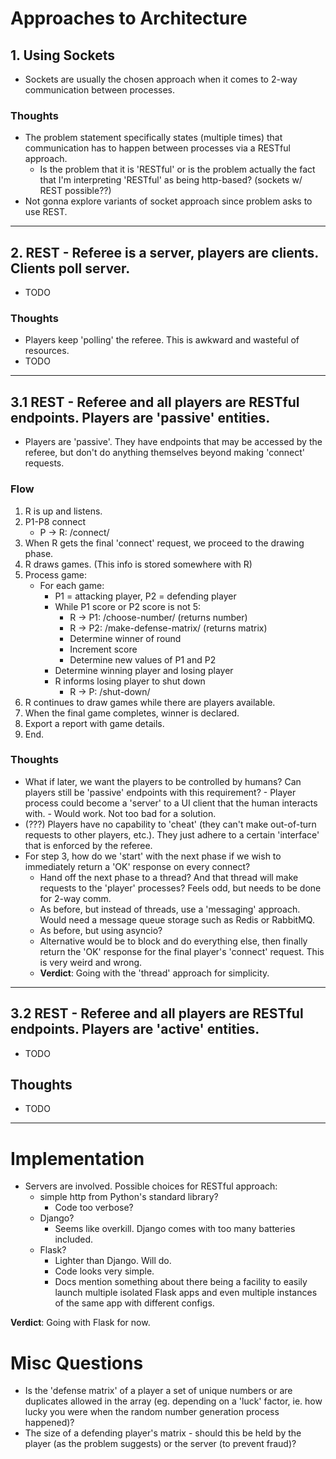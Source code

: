 # Approaches to Architecture

## 1. Using Sockets

- Sockets are usually the chosen approach when it comes to 2-way communication
    between processes.

### Thoughts

- The problem statement specifically states (multiple times) that communication
    has to happen between processes via a RESTful approach.
    - Is the problem that it is 'RESTful' or is the problem actually the fact
        that I'm interpreting 'RESTful' as being http-based? (sockets w/ REST
        possible??)
- Not gonna explore variants of socket approach since problem asks to use REST.

------------------------------------------------------------------------------

## 2. REST - Referee is a server, players are clients. Clients poll server.

- TODO

### Thoughts

- Players keep 'polling' the referee. This is awkward and wasteful of
    resources.
- TODO

------------------------------------------------------------------------------

## 3.1 REST - Referee and all players are RESTful endpoints. Players are 'passive' entities.

- Players are 'passive'. They have endpoints that may be accessed by the
    referee, but don't do anything themselves beyond making 'connect' requests.

### Flow

1. R is up and listens.
2. P1-P8 connect
    - P -> R: /connect/
3. When R gets the final 'connect' request, we proceed to the drawing phase.
4. R draws games. (This info is stored somewhere with R)
5. Process game:
    - For each game:
        - P1 = attacking player, P2 = defending player
        - While P1 score or P2 score is not 5:
            - R -> P1: /choose-number/ (returns number)
            - R -> P2: /make-defense-matrix/ (returns matrix)
            - Determine winner of round
            - Increment score
            - Determine new values of P1 and P2
        - Determine winning player and losing player
        - R informs losing player to shut down
            - R -> P: /shut-down/
6. R continues to draw games while there are players available.
7. When the final game completes, winner is declared.
8. Export a report with game details.
9. End.

### Thoughts

- What if later, we want the players to be controlled by humans? Can players
    still be 'passive' endpoints with this requirement?
        - Player process could become a 'server' to a UI client that the human
            interacts with.
            - Would work. Not too bad for a solution.
- (???) Players have no capability to 'cheat' (they can't make out-of-turn requests
    to other players, etc.). They just adhere to a certain 'interface' that is
    enforced by the referee.
- For step 3, how do we 'start' with the next phase if we wish to immediately
    return a 'OK' response on every connect?
    - Hand off the next phase to a thread? And that thread will make requests
        to the 'player' processes? Feels odd, but needs to be done for 2-way
        comm.
    - As before, but instead of threads, use a 'messaging' approach. Would need
        a message queue storage such as Redis or RabbitMQ.
    - As before, but using asyncio?
    - Alternative would be to block and do everything else, then finally return
        the 'OK' response for the final player's 'connect' request. This is
        very weird and wrong.
    - **Verdict**: Going with the 'thread' approach for simplicity.

------------------------------------------------------------------------------

## 3.2 REST - Referee and all players are RESTful endpoints. Players are 'active' entities.

- TODO

## Thoughts

- TODO

------------------------------------------------------------------------------

# Implementation

- Servers are involved. Possible choices for RESTful approach:
    - simple http from Python's standard library?
        - Code too verbose?
    - Django?
        - Seems like overkill. Django comes with too many batteries included.
    - Flask?
        - Lighter than Django. Will do.
        - Code looks very simple.
        - Docs mention something about there being a facility to easily launch
            multiple isolated Flask apps and even multiple instances of the
            same app with different configs.

**Verdict**: Going with Flask for now.


# Misc Questions

- Is the 'defense matrix' of a player a set of unique numbers or are duplicates
    allowed in the array (eg. depending on a 'luck' factor, ie. how lucky you
    were when the random number generation process happened)?
- The size of a defending player's matrix - should this be held by the player
    (as the problem suggests) or the server (to prevent fraud)?

